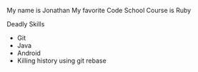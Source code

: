 My name is Jonathan
My favorite Code School Course is Ruby

Deadly Skills
* Git
* Java
* Android
* Killing history using git rebase
